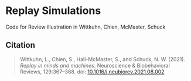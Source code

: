 # Replay Simulations

Code for Review illustration in Wittkuhn, Chien, McMaster, Schuck

## Citation

> Wittkuhn, L., Chien, S., Hall-McMaster, S., and Schuck, N. W. (2021). *Replay in minds and machines*. Neuroscience & Biobehavioral Reviews, 129:367–388. doi: [10.1016/j.neubiorev.2021.08.002](https://doi.org/10.1016/j.neubiorev.2021.08.002)
